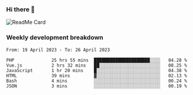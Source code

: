 ### Hi there 👋

<!--
**itzcy/itzcy** is a ✨ _special_ ✨ repository because its `README.md` (this file) appears on your GitHub profile.

Here are some ideas to get you started:

- 🔭 I’m currently working on ...
- 🌱 I’m currently learning ...
- 👯 I’m looking to collaborate on ...
- 🤔 I’m looking for help with ...
- 💬 Ask me about ...
- 📫 How to reach me: ...
- 😄 Pronouns: ...
- ⚡ Fun fact: ...
-->
![ReadMe Card](https://github-readme-stats.vercel.app/api?username=itzcy&show_icons=true&title_color=2d3198&icon_color=797cb8&text_color=24292e&bg_color=f6f8fa)

### Weekly development breakdown
<!--START_SECTION:waka-->

```text
From: 19 April 2023 - To: 26 April 2023

PHP              25 hrs 55 mins  █████████████████████░░░░   84.28 %
Vue.js           2 hrs 32 mins   ██░░░░░░░░░░░░░░░░░░░░░░░   08.25 %
JavaScript       1 hr 20 mins    █░░░░░░░░░░░░░░░░░░░░░░░░   04.38 %
HTML             39 mins         ▓░░░░░░░░░░░░░░░░░░░░░░░░   02.13 %
Bash             4 mins          ░░░░░░░░░░░░░░░░░░░░░░░░░   00.24 %
JSON             3 mins          ░░░░░░░░░░░░░░░░░░░░░░░░░   00.19 %
```

<!--END_SECTION:waka-->
